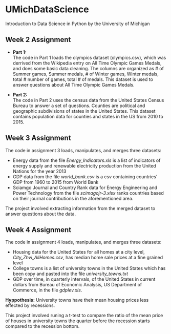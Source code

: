 # UMichDataScience
Introduction to Data Science in Python by the University of Michigan

## Week 2 Assignment
* __Part 1:__  
The code in Part 1 loads the olympics dataset (olympics.csv), which was derrived from the Wikipedia entry on All Time Olympic Games Medals, and does some basic data cleaning. The columns are organized as # of Summer games, Summer medals, # of Winter games, Winter medals, total # number of games, total # of medals. This dataset is used to answer questions about All Time Olympic Games Medals.

* __Part 2:__  
The code in Part 2 uses the census data from the United States Census Bureau to answer a set of questions. Counties are political and geographic subdivisions of states in the United States. This dataset contains population data for counties and states in the US from 2010 to 2015. 

## Week 3 Assignment
The code in assignment 3 loads, manipulates, and merges three datasets: 
* Energy data from the file _Energy_Indicators.xls_ is a list of indicators of energy supply and renewable electricity production from the United Nations for the year 2013  
* GDP data from the file _world_bank.csv_ is a csv containing countries' GDP from 1960 to 2015 from World Bank  
* Sciamgo Journal and Country Rank data for Energy Engineering and Power Technology from the file _scimagojr-3.xlsx_ ranks countries based on their journal contributions in the aforementioned area. 

The project involved extracting information from the merged dataset to answer questions about the data.

## Week 4 Assignment
The code in assignment 4 loads, manipulates, and merges three datasets:  
* Housing data for the United States for all homes at a city level, _City_Zhvi_AllHomes.csv_, has median home sale prices at a fine grained level  
* College towns is a list of university towns in the United States which has been copy and pasted into the file _university_towns.txt_  
* GDP over time, in quarterly intervals, of the United States in current dollars from Bureau of Economic Analysis, US Department of Commerce, in the file _gdplev.xls_. 

__Hyppothesis:__ University towns have their mean housing prices less effected by recessions. 

This project involved runing a t-test to compare the ratio of the mean price of houses in university towns the quarter before the recession starts compared to the recession bottom.
